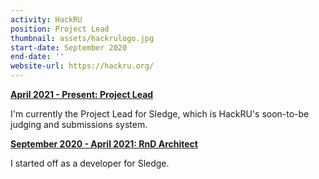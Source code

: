 ```yaml
---
activity: HackRU
position: Project Lead
thumbnail: assets/hackrulogo.jpg
start-date: September 2020
end-date: ''
website-url: https://hackru.org/
---
```


<ins>**April 2021 - Present: Project Lead**</ins>

I'm currently the Project Lead for Sledge, which is HackRU's soon-to-be judging and submissions system.

<ins>**September 2020 - April 2021: RnD Architect**</ins>

I started off as a developer for Sledge.
